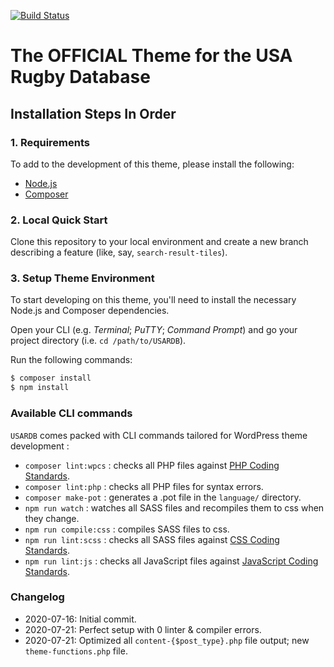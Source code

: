 [![Build Status](https://travis-ci.org/Automattic/_s.svg?branch=master)](https://travis-ci.org/Automattic/_s)

# The OFFICIAL Theme for the USA Rugby Database

Installation Steps In Order
---------------------------

### 1. Requirements

To add to the development of this theme, please install the following:

- [Node.js](https://nodejs.org/)
- [Composer](https://getcomposer.org/)

### 2. Local Quick Start

Clone this repository to your local environment and create a new branch describing a feature (like, say, `search-result-tiles`).


### 3. Setup Theme Environment

To start developing on this theme, you'll need to install the necessary Node.js and Composer dependencies.

Open your CLI (e.g. _Terminal_; _PuTTY_; _Command Prompt_) and go your project directory (i.e. `cd /path/to/USARDB`).

Run the following commands:

```sh
$ composer install
$ npm install
```

### Available CLI commands

`USARDB` comes packed with CLI commands tailored for WordPress theme development :

- `composer lint:wpcs` : checks all PHP files against [PHP Coding Standards](https://developer.wordpress.org/coding-standards/wordpress-coding-standards/php/).
- `composer lint:php` : checks all PHP files for syntax errors.
- `composer make-pot` : generates a .pot file in the `language/` directory.
- `npm run watch` : watches all SASS files and recompiles them to css when they change.
- `npm run compile:css` : compiles SASS files to css.
- `npm run lint:scss` : checks all SASS files against [CSS Coding Standards](https://developer.wordpress.org/coding-standards/wordpress-coding-standards/css/).
- `npm run lint:js` : checks all JavaScript files against [JavaScript Coding Standards](https://developer.wordpress.org/coding-standards/wordpress-coding-standards/javascript/).

### Changelog

* 2020-07-16: Initial commit.
* 2020-07-21: Perfect setup with 0 linter & compiler errors.
* 2020-07-21: Optimized all `content-{$post_type}.php` file output; new `theme-functions.php` file.
